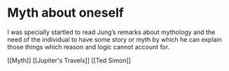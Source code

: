 # Myth about oneself

I was specially startled to read Jung’s remarks about mythology and the need of the individual to have some story or myth by which he can explain those things which reason and logic cannot account for.

[[Myth]]
[[Jupiter's Travels]]
[[Ted Simon]]